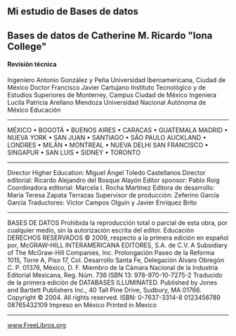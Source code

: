 
## Mi estudio de  Bases de datos

## Bases de datos de Catherine M. Ricardo "Iona College"
#### Revisión técnica
Ingeniero Antonio González y Peña
Universidad Iberoamericana, Ciudad de México
Doctor Francisco Javier Cartujano
Instituto Tecnológico y de Estudios Superiores de Monterrey,
Campus Ciudad de México
Ingeniera Lucila Patricia Arellano Mendoza
Universidad Nacional Autónoma de México
Educación


--- 
MÉXICO • BOGOTÁ • BUENOS AIRES • CARACAS • GUATEMALA
MADRID • NUEVA YORK • SAN JUAN • SANTIAGO • SÃO PAULO
AUCKLAND • LONDRES • MILÁN • MONTREAL • NUEVA DELHI
SAN FRANCISCO • SINGAPUR • SAN LUIS • SIDNEY • TORONTO 

---
Director Higher 
Education: Miguel Ángel Toledo Castellanos
Director editorial: Ricardo Alejandro del Bosque Alayón
Editor sponsor: Pablo Roig
Coordinadora editorial: Marcela I. Rocha Martínez
Editora de desarrollo: María Teresa Zapata Terrazas
Supervisor de producción: Zeferino García García
Traductores: Víctor Campos Olguín y Javier Enríquez Brito

---
BASES DE DATOS
Prohibida la reproducción total o parcial de esta obra,
por cualquier medio, sin la autorización escrita del editor.
Educación 
DERECHOS RESERVADOS © 2009, respecto a la primera edición en español por, McGRAW-HILL INTERAMERICANA EDITORES, S.A. de C.V.
A Subsidiary of The McGraw-Hill Companies, Inc.
Prolongación Paseo de la Reforma 1015, Torre A,
Piso 17, Col. Desarrollo Santa Fe,
Delegación Álvaro Obregón
C. P. 01376, México, D. F.
Miembro de la Cámara Nacional de la Industria Editorial Mexicana, Reg. Núm. 736
ISBN 13: 978-970-10-7275-2
Traducido de la primera edición de DATABASES ILLUMINATED.
Published by Jones and Bartlett Publishers Inc., 40 Tall Pine Drive, Sudbury, MA 01766.
Copyright © 2004. All rights reserved.
ISBN: 0-7637-3314-8
0123456789 08765432109
Impreso en México Printed in Mexico

---
www.FreeLibros.org